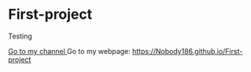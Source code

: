 # First-project
Testing

<a href="http://www.youtube.com/" target="_blank"> Go to my channel </a> 
Go to my webpage: https://Nobody186.github.io/First-project
